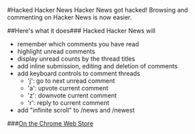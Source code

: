 #Hacked Hacker News
Hacker News got hacked! Browsing and commenting on Hacker News is now easier.

##Here's what it does###
Hacked Hacker News will
* remember which comments you have read
* highlight unread comments
* display unread counts by the thread titles
* add inline submission, editing and deletion of comments
* add keyboard controls to comment threads
  * 'j': go to next unread comment
  * 'a': upvote current comment
  * 'z': downvote current comment
  * 'r': reply to current comment
* add "infinite scroll" to /news and /newest

###[On the Chrome Web Store](https://chrome.google.com/webstore/detail/hacked-hacker-news/hlddllcemddpbekleofllndfidcgbgdp)